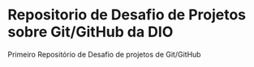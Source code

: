 # Repositorio de Desafio de Projetos sobre Git/GitHub da DIO
Primeiro Repositório de Desafio de projetos de Git/GitHub
